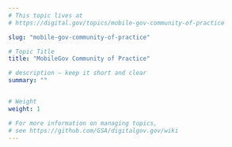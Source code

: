 ```yaml
---
# This topic lives at
# https://digital.gov/topics/mobile-gov-community-of-practice

slug: "mobile-gov-community-of-practice"

# Topic Title
title: "MobileGov Community of Practice"

# description — keep it short and clear
summary: ""


# Weight
weight: 1

# For more information on managing topics,
# see https://github.com/GSA/digitalgov.gov/wiki
---
```

